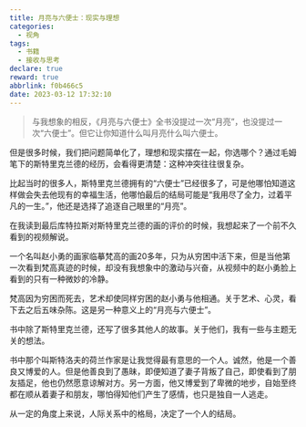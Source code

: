 ```yaml
---
title: 月亮与六便士：现实与理想
categories:
  - 视角
tags:
  - 书籍
  - 接收与思考
declare: true
reward: true
abbrlink: f0b466c5
date: 2023-03-12 17:32:10
---
```

> 与我想象的相反，《月亮与六便士》全书没提过一次“月亮”，也没提过一次“六便士”。但它让你知道什么叫月亮什么叫六便士。

<!--more-->

但是很多时候，我们把问题简单化了，理想和现实摆在一起，你选哪个？通过毛姆笔下的斯特里克兰德的经历，会看得更清楚：这种冲突往往很复杂。

比起当时的很多人，斯特里克兰德拥有的“六便士”已经很多了，可是他哪怕知道这样做会失去他现有的幸福生活，他哪怕最后的结局可能是“我用尽了全力，过着平凡的一生。”，他还是选择了追逐自己眼里的“月亮”。

在我读到最后库特拉斯对斯特里克兰德的画的评价的时候，我想起来了一个前不久看到的视频解说。

一个名叫赵小勇的画家临摹梵高的画20多年，只为从穷困中活下来，但是当他第一次看到梵高真迹的时候，却没有我想象中的激动与兴奋，从视频中的赵小勇脸上看到的只有一种微妙的冷静。

梵高因为穷困而死去，艺术却使同样穷困的赵小勇与他相通。关于艺术、心灵，看下去之后五味杂陈。这是另一种意义上的“月亮与六便士”。

书中除了斯特里克兰德，还写了很多其他人的故事。关于他们，我有一些与主题无关的想法。

书中那个叫斯特洛夫的荷兰作家是让我觉得最有意思的一个人。诚然，他是一个善良又博爱的人。但是他善良到了愚昧，即便知道了妻子背叛了自己，即使看到了朋友插足，他也仍然愿意谅解对方。另一方面，他又博爱到了卑微的地步，自始至终都在顺从着妻子和朋友，哪怕得知他们产生了感情，也只是独自一人逃走。

从一定的角度上来说，人际关系中的格局，决定了一个人的结局。
